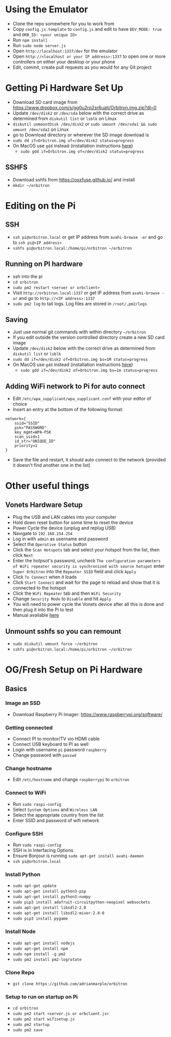 # Using the Emulator

- Clone the repo somewhere for you to work from
- Copy `config.js.template` to `config.js` and edit to have `DEV_MODE: true` and `ORB_ID: <your unique ID>`
- Run `npm install`
- Run `sudo node server.js`
- Open `http://localhost:1337/dev` for the emulator
- Open `http://<localhost or your IP address>:1337` to open one or more controllers on either your desktop or your phone
- Edit, commit, create pull requests as you would for any Git project

# Getting Pi Hardware Set Up

- Download SD card image from https://www.dropbox.com/s/gg0u2rp2sr6uatj/Orbitron.img.zip?dl=0
- Update `/dev/disk2` or `/dev/sda` below with the correct drive as determined from `diskutil list` or `lsblk` on Linux
- `diskutil unmountDisk /dev/disk2` or `sudo umount /dev/sda1 && sudo umount /dev/sda2` on Linux
- go to Download directory or wherever the SD image download is
- `sudo dd if=Orbitron.img of=/dev/disk2 status=progress`
- On MacOS use `gdd` instead (installation instructions [here](https://apple.stackexchange.com/questions/234167/how-can-i-track-progress-of-dd))
  - `sudo gdd if=Orbitron.img of=/dev/disk2 status=progress`

## SSHFS

- Download sshfs from https://osxfuse.github.io/ and install
- `mkdir ~/orbitron`

# Editing on the Pi

## SSH

- `ssh pi@orbitron.local` or get IP address from `avahi-browse -ar` and go to `ssh pi@<IP address>`
- `sshfs pi@orbitron.local:/home/pi/orbitron ~/orbitron`

## Running on PI hardware

- ssh into the pi
- `cd orbitron`
- `sudo pm2 restart <server or orbclient>`
- Visit `http://orbitron.local:1337` or get IP address from `avahi-browse -ar` and go to `http://<IP address>:1337`
- `sudo pm2 log` to tail logs. Log files are stored in `/root/.pm2/logs`

## Saving
- Just use normal git commands with within directory `~/orbitron`
- If you edit outside the version controlled directory create a new SD card image
- Update `/dev/disk2` below with the correct drive as determined from `diskutil list` or `lsblk`
- `sudo dd if=/dev/disk2 of=Orbitron.img bs=1M status=progress`
- On MacOS use `gdd` instead (installation instructions [here](https://apple.stackexchange.com/questions/234167/how-can-i-track-progress-of-dd))
  - `sudo gdd if=/dev/disk2 of=Orbitron.img bs=1m status=progress`

## Adding WiFi network to Pi for auto connect
- Edit `/etc/wpa_supplicant/wpa_supplicant.conf` with your editor of choice
- Insert an entry at the bottom of the following format:
```
network={
	ssid="SSID"
	psk="PASSWORD"
	key_mgmt=WPA-PSK
	scan_ssid=1
	id_str="UNIQUE_ID"
	priority=1
}
```
- Save the file and restart, it should auto connect to the network (provided it doesn't find another one in the list)

# Other useful things

## Vonets Hardware Setup

- Plug the USB and LAN cables into your computer
- Hold down reset button for some time to reset the device
- Power Cycle the device (unplug and replug USB)
- Navigate to `192.168.254.254`
- Log in with `admin` as username and password
- Select the `Operative Status` button
- Click the `Scan Hotspots` tab and select your hotspot from the list, then click `Next`
- Enter the hotpsot's password, uncheck `The configuration parameters of WiFi repeater security is synchronized with source hotspot` enter `Super Orbitron` into the `Repeater SSID` field and click `Apply`
- Click `To Connect` when it loads
- Click `Start Connect` and wait for the page to reload and show that it is connected to the hotspot
- Click the `WiFi Repeater` tab and then `WiFi Security`
- Change `Security Mode` to `Disable` and hit `Apply`
- You will need to power cycle the Vonets device after all this is done and then plug it into the Pi to test
- Manual available [here](http://www.vonets.com/download/VAP11G-300/VAP11G-300%E2%80%94%E2%80%94Quick%20Setting%20Guide.pdf)

## Unmount sshfs so you can remount

- `sudo diskutil umount force ~/orbitron`
- `sshfs pi@orbitron.local:/home/pi/orbitron ~/orbitron`

# OG/Fresh Setup on Pi Hardware

## Basics

### Image an SSD

- Download Raspberry Pi Imager: https://www.raspberrypi.org/software/

### Getting connected

- Connect PI to monitor/TV vio HDMI cable
- Connect USB keyboard to PI as well
- Login with username `pi` password `raspberry`
- Change password with `passwd`

### Change hostname

- Edit `/etc/hostname` and change `raspberrypi` to `orbitron`

### Connect to WiFi

- Run `sudo raspi-config`
- Select `System Options` and `Wireless LAN`
- Select the appropriate country from the list
- Enter SSID and password of wifi network

### Configure SSH

- Run `sudo raspi-config`
- SSH is in Interfacing Options
- Ensure Bonjour is running `sudo apt-get install avahi-daemon`
- `ssh pi@orbitron.local`

### Install Python

- `sudo apt-get update`
- `sudo apt-get install python3-pip`
- `sudo apt-get install python3-numpy`
- `sudo pip3 install adafruit-circuitpython-neopixel websockets`
- `sudo apt-get install libsdl2-2.0`
- `sudo apt-get install libsdl2-mixer-2.0-0`
- `sudo pip3 install pygame`

### Install Node

- `sudo apt-get install nodejs`
- `sudo apt-get install npm`
- `sudo npm install -g pm2`
- `sudo pm2 install pm2-logrotate`

### Clone Repo

- `git clone https://github.com/adrianmarple/orbitron`

### Setup to run on startup on Pi

- `cd orbitron`
- `sudo pm2 start <server.js or orbclient.js>`
- `sudo pm2 start wifisetup.js`
- `sudo pm2 startup`
- `sudo pm2 save`

